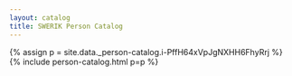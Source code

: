 ```yaml
---
layout: catalog
title: SWERIK Person Catalog
---
```

{% assign p = site.data._person-catalog.i-PffH64xVpJgNXHH6FhyRrj %}
{% include person-catalog.html p=p %}

